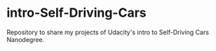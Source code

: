 # intro-Self-Driving-Cars
Repository to share my projects of Udacity's intro to Self-Driving Cars Nanodegree. 
